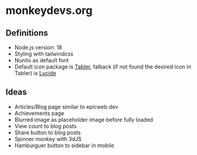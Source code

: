 # monkeydevs.org

## Definitions

- Node.js version: 18
- Styling with tailwindcss
- Nunito as default font
- Default icon package is [Tabler](https://tabler-icons.io/), falback (if not found the desired icon in Tabler) is [Lucide](https://lucide.dev/)

## Ideas

- Articles/Blog page similar to epicweb.dev
- Achievements page
- Blurred image as placeholder image before fully loaded
- View count to blog posts
- Share button to blog posts
- Spinner monkey with 3dJS
- Hamburguer button to sidebar in mobile
